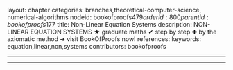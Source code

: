 layout: chapter
categories: branches,theoretical-computer-science, numerical-algorithms
nodeid: bookofproofs$479
orderid: 800
parentid: bookofproofs$177
title: Non-Linear Equation Systems
description: NON-LINEAR EQUATION SYSTEMS &#9733; graduate maths &#10004; step by step &#10010; by the axiomatic method &#10140; visit BookOfProofs now!
references: 
keywords: equation,linear,non,systems
contributors: bookofproofs

---


---


